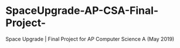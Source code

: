 # SpaceUpgrade-AP-CSA-Final-Project-
Space Upgrade | Final Project for AP Computer Science A (May 2019)

